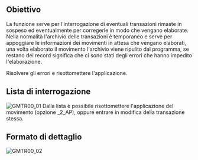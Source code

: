 ## Obiettivo
La funzione serve per l'interrogazione di eventuali transazioni rimaste in sospeso ed eventualmente per corregerle in modo che vengano elaborate.
Nella normalità l'archivio delle transazioni è temporaneo e serve per appoggiare le informazioni dei movimenti in attesa che vengano elaborati, una volta elaborato il movimento l'archivio viene ripulito dal programma, se restano dei record significa che ci sono stati degli errori che hanno impedito l'elaborazione.

Risolvere gli errori e risottomettere l'applicazione.

## Lista di interrogazione
![GMTR00_01](http://doc.smeup.com/immagini/MBDOC_OGG-P_GMTR00/GMTR00_01.png)
Dalla lista è possibile risottomettere l'applicazione del movimento (opzione _2_AP), oppure entrare in modifica della transazione stessa.

## Formato di dettaglio
![GMTR00_02](http://doc.smeup.com/immagini/MBDOC_OGG-P_GMTR00/GMTR00_02.png)